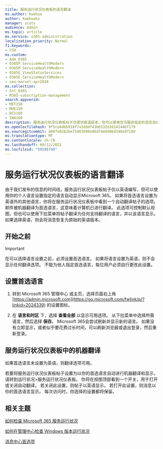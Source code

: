 ```yaml
---
title: 服务运行状况仪表板的语言翻译
ms.author: kwekua
author: kwekuako
manager: scotv
audience: Admin
ms.topic: article
ms.service: o365-administration
localization_priority: Normal
f1.keywords:
- CSH
ms.custom:
- Adm_O365
- O365P_ServiceHealthModern
- O365M_ServiceHealthModern
- O365E_ViewStatusServices
- O365E_ServiceHealthModern
- seo-marvel-apr2020
ms.collection:
- Ent_O365
- M365-subscription-management
search.appverid:
- MET150
- MOE150
- BCS160
- IWA160
description: 服务运行状况仪表板帖子仅提供英语版本，但可以使用您为服务指定的语言自动Microsoft 365。
ms.openlocfilehash: 9f5ce6dbb918f7a3dddf43b6332d28142446f179
ms.sourcegitcommit: d08fe0282be75483608e96df4e6986d346e97180
ms.translationtype: MT
ms.contentlocale: zh-CN
ms.lasthandoff: 09/12/2021
ms.locfileid: "59195749"
---
```

# <a name="language-translation-for-service-health-dashboard"></a>服务运行状况仪表板的语言翻译

由于我们发布的信息的时间线，服务运行状况仪表板帖子仅以英语编写，但可以使用你的个人语言设置指定的语言自动显示Microsoft 365。 如果将首选语言设置为英语外的其他语言，你将在服务运行状况仪表板中看到一个自动翻译帖子的选项。 邮件被机器翻译为首选语言，这意味着计算机已进行翻译。 此选项可控制默认视图，但也可以使用下拉菜单将帖子翻译为任何支持翻译的语言，并以该语言显示。 如果选择英语，则会将消息恢复为原始的英语版本。

## <a name="before-you-begin"></a>开始之前

> [!IMPORTANT]
> 在可以选择语言设置之前，必须设置首选语言。 如果将语言设置为英语，则不会显示任何翻译选项。 不能为他人指定首选语言，每位用户必须自行更改此设置。

## <a name="set-your-preferred-language"></a>设置首选语言

1. 转到 Microsoft 365 管理中心 或主页，选择页面右上角 [https://admin.microsoft.com](https://go.microsoft.com/fwlink/p/?linkid=2024339) 的设置图标。

1. 在 **语言和时区** 下，选择 **查看全部** 以显示可用选项。 从下拉菜单中选择所需语言，然后选择 **保存**。 Microsoft 365会尝试刷新并显示新的语言。 如果没有立即显示，或者似乎要花费过长时间，可以刷新浏览器或退出登录，然后重新登录。

## <a name="machine-translation-in-service-health-dashboard"></a>服务运行状况仪表板中的机器翻译

如果首选语言未设置为英语，则翻译选项可用。

若要将服务运行状况仪表板帖子设置为以你的首选语言自动进行机器翻译和显示，请转到运行状况>服务运行状况仪表板。 你将在视图顶部看到一个开关，用于打开或关闭自动翻译。 若关闭此设置，则帖子以英语显示。 若打开此设置，则消息以你的首选语言显示。 每次访问时，你选择的设置都将保留。

## <a name="related-topics"></a>相关主题

[如何检查 Microsoft 365 服务运行状况](view-service-health.md)

[如何在管理中心检查 Windows 版本运行状况](/windows/deployment/update/check-release-health)

[消息中心首选项](../admin/manage/message-center.md?preserve-view=true&view=o365-worldwide#preferences)
